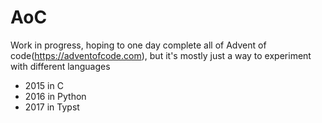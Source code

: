 # AoC
Work in progress, hoping to one day complete all of Advent of code(https://adventofcode.com), but it's mostly just a way to experiment with different languages

* 2015 in C
* 2016 in Python
* 2017 in Typst
